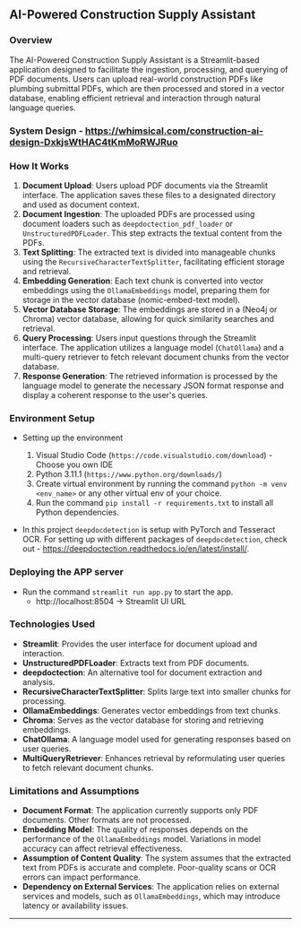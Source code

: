 ## AI-Powered Construction Supply Assistant

### Overview

The AI-Powered Construction Supply Assistant is a Streamlit-based application designed to facilitate the ingestion, processing, and querying of PDF documents. Users can upload real-world construction PDFs like plumbing submittal PDFs, which are then processed and stored in a vector database, enabling efficient retrieval and interaction through natural language queries.

### System Design - https://whimsical.com/construction-ai-design-DxkjsWtHAC4tKmMoRWJRuo

### How It Works

1. **Document Upload**: Users upload PDF documents via the Streamlit interface. The application saves these files to a designated directory and used as document context.
2. **Document Ingestion**: The uploaded PDFs are processed using document loaders such as `deepdoctection_pdf_loader` or `UnstructuredPDFLoader`. This step extracts the textual content from the PDFs.
3. **Text Splitting**: The extracted text is divided into manageable chunks using the `RecursiveCharacterTextSplitter`, facilitating efficient storage and retrieval.
4. **Embedding Generation**: Each text chunk is converted into vector embeddings using the `OllamaEmbeddings` model, preparing them for storage in the vector database (nomic-embed-text model).
5. **Vector Database Storage**: The embeddings are stored in a (Neo4j or Chroma) vector database, allowing for quick similarity searches and retrieval.
6. **Query Processing**: Users input questions through the Streamlit interface. The application utilizes a language model (`ChatOllama`) and a multi-query retriever to fetch relevant document chunks from the vector database.
7. **Response Generation**: The retrieved information is processed by the language model to generate the necessary JSON format response and display a coherent response to the user's queries.

### Environment Setup

* Setting up the environment
  1. Visual Studio Code (`https://code.visualstudio.com/download`) - Choose you own IDE
  2. Python 3.11.1 (`https://www.python.org/downloads/`)
  5. Create virtual environment by running the command `python -m venv <env_name>` or any other virtual env of your choice.
  6. Run the command `pip install -r requirements.txt` to install all Python dependencies.

* In this project `deepdocdetection` is setup with PyTorch and Tesseract OCR. For setting up with different packages of `deepdocdetection`, check out - https://deepdoctection.readthedocs.io/en/latest/install/.

### Deploying the APP server
  * Run the command `streamlit run app.py` to start the app.
    * http://localhost:8504 -> Streamlit UI URL

### Technologies Used

- **Streamlit**: Provides the user interface for document upload and interaction.
- **UnstructuredPDFLoader**: Extracts text from PDF documents.
- **deepdoctection**: An alternative tool for document extraction and analysis.
- **RecursiveCharacterTextSplitter**: Splits large text into smaller chunks for processing.
- **OllamaEmbeddings**: Generates vector embeddings from text chunks.
- **Chroma**: Serves as the vector database for storing and retrieving embeddings.
- **ChatOllama**: A language model used for generating responses based on user queries.
- **MultiQueryRetriever**: Enhances retrieval by reformulating user queries to fetch relevant document chunks.

### Limitations and Assumptions

- **Document Format**: The application currently supports only PDF documents. Other formats are not processed.
- **Embedding Model**: The quality of responses depends on the performance of the `OllamaEmbeddings` model. Variations in model accuracy can affect retrieval effectiveness.
- **Assumption of Content Quality**: The system assumes that the extracted text from PDFs is accurate and complete. Poor-quality scans or OCR errors can impact performance.
- **Dependency on External Services**: The application relies on external services and models, such as `OllamaEmbeddings`, which may introduce latency or availability issues.

---
